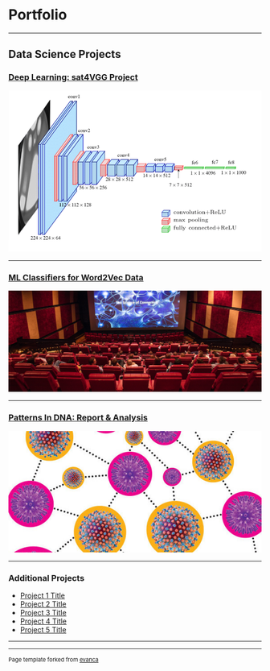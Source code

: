 # Portfolio

---

## Data Science Projects 

### [Deep Learning: sat4VGG Project](https://github.com/ayonantonio04/sat4VGG_project)

<img src="images/vgg16_Architecture_color.png"/>

---
### [ML Classifiers for Word2Vec Data](https://github.com/ayonantonio04/ML_Classifier_Applications_on_Word2VecData)

<img src="images/movie_theater.jpg"/>

---
### [Patterns In DNA: Report & Analysis](https://github.com/ayonantonio04/R_Project_Series/tree/master/Case_Study_3)

<img src="images/cmv_virus.jpeg"/>

---

### Additional Projects

- [Project 1 Title](http://example.com/)
- [Project 2 Title](http://example.com/)
- [Project 3 Title](http://example.com/)
- [Project 4 Title](http://example.com/)
- [Project 5 Title](http://example.com/)

---




---
<p style="font-size:11px">Page template forked from <a href="https://github.com/evanca/quick-portfolio">evanca</a></p>
<!-- Remove above link if you don't want to attibute -->
